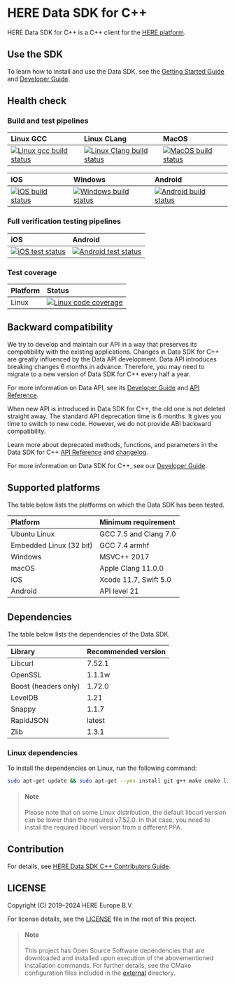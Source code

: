 # HERE Data SDK for C++

HERE Data SDK for C++ is a C++ client for the <a href="https://platform.here.com" target="_blank">HERE platform</a>.

## Use the SDK

To learn how to install and use the Data SDK, see the <a href="https://github.com/heremaps/here-data-sdk-cpp/blob/master/docs/GettingStartedGuide.md" target="_blank">Getting Started Guide</a> and <a href="https://www.here.com/docs/bundle/data-sdk-for-cpp-developer-guide/page/README.html" target="blank">Developer Guide</a>.

## Health check

### Build and test pipelines

| Linux GCC | Linux CLang | MacOS |
| :-------- | :---------- | :---- |
| [![Linux gcc build status][1]][1] | [![Linux Clang build status][1]][1] | [![MacOS build status][1]][1] |

| iOS | Windows | Android |
| :-- | :------ | :------ |
| [![iOS build status][1]][1] | [![Windows build status][1]][1] | [![Android build status][1]][1] |

[1]: https://github.com/heremaps/here-data-sdk-cpp/actions/workflows/psv_pipelines.yml/badge.svg

### Full verification testing pipelines

| iOS | Android |
| :-- | :------ |
| [![iOS test status][2]][2] | [![Android test status][2]][2] |

[2]: https://github.com/heremaps/here-data-sdk-cpp/actions/workflows/fv_pipelines.yml/badge.svg 

### Test coverage

| Platform | Status                                                                                                                                                                                              |
| :------- | :-------------------------------------------------------------------------------------------------------------------------------------------------------------------------------------------------- |
| Linux    | <a href="https://codecov.io/gh/heremaps/here-data-sdk-cpp/" target="_blank"><img src="https://codecov.io/gh/heremaps/here-data-sdk-cpp/branch/master/graph/badge.svg" alt="Linux code coverage"/></a> |

## Backward compatibility

We try to develop and maintain our API in a way that preserves its compatibility with the existing applications. Changes in Data SDK for C++ are greatly influenced by the Data API development. Data API introduces breaking changes 6 months in advance. Therefore, you may need to migrate to a new version of Data SDK for C++ every half a year.

For more information on Data API, see its <a href="https://www.here.com/docs/bundle/data-api-developer-guide/page/README.html" target="_blank">Developer Guide</a> and <a href="https://www.here.com/docs/category/data-api" target="_blank">API Reference</a>.

When new API is introduced in Data SDK for C++, the old one is not deleted straight away. The standard API deprecation time is 6 months. It gives you time to switch to new code. However, we do not provide ABI backward compatibility.

Learn more about deprecated methods, functions, and parameters in the Data SDK for C++ <a href="https://www.here.com/docs/bundle/data-sdk-for-cpp-api-reference/page/index.html" target="_blank">API Reference</a> and <a href="https://github.com/heremaps/here-data-sdk-cpp/blob/master/CHANGELOG.md" target="_blank">changelog</a>.

For more information on Data SDK for C++, see our <a href="https://www.here.com/docs/bundle/data-sdk-for-cpp-developer-guide/page/README.html" target="blank">Developer Guide</a>.

## Supported platforms

The table below lists the platforms on which the Data SDK has been tested.

| Platform                   | Minimum requirement   |
| :------------------------- |:----------------------|
| Ubuntu Linux               | GCC 7.5 and Clang 7.0 |
| Embedded Linux (32 bit)    | GCC 7.4 armhf         |
| Windows                    | MSVC++ 2017           |
| macOS                      | Apple Clang 11.0.0    |
| iOS                        | Xcode 11.7, Swift 5.0 |
| Android                    | API level 21          |

<h6 id="dependencies"></h6>

## Dependencies

The table below lists the dependencies of the Data SDK.

| Library              | Recommended version |
|:---------------------|:--------------------|
| Libcurl              | 7.52.1              |
| OpenSSL              | 1.1.1w              |
| Boost (headers only) | 1.72.0              |
| LevelDB              | 1.21                |
| Snappy               | 1.1.7               |
| RapidJSON            | latest              |
| Zlib                 | 1.3.1               |

### Linux dependencies

To install the dependencies on Linux, run the following command:

```bash
sudo apt-get update && sudo apt-get --yes install git g++ make cmake libssl-dev libcurl4-openssl-dev libboost-all-dev
```

> #### Note
> Please note that on some Linux distribution, the default libcurl version can be lower than the required v7.52.0. In that case, you need to install the required libcurl version from a different PPA.

## Contribution

For details, see <a href="https://github.com/heremaps/here-data-sdk-cpp/blob/master/CONTRIBUTING.md" target="_blank">HERE Data SDK C++ Contributors Guide</a>.

## LICENSE

Copyright (C) 2019–2024 HERE Europe B.V.

For license details, see the <a href="https://github.com/heremaps/here-data-sdk-cpp/blob/master/LICENSE" target="_blank">LICENSE</a> file in the root of this project.

> #### Note
> This project has Open Source Software dependencies that are downloaded and installed upon execution of the abovementioned installation commands. For further details, see the CMake configuration files included in the <a href="https://github.com/heremaps/here-data-sdk-cpp/tree/master/external" target="_blank">external</a> directory.
